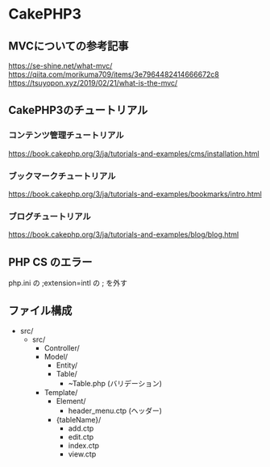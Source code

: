 # CakePHP3

## MVCについての参考記事
https://se-shine.net/what-mvc/
https://qiita.com/morikuma709/items/3e7964482414666672c8
https://tsuyopon.xyz/2019/02/21/what-is-the-mvc/

## CakePHP3のチュートリアル
### コンテンツ管理チュートリアル
https://book.cakephp.org/3/ja/tutorials-and-examples/cms/installation.html

### ブックマークチュートリアル
https://book.cakephp.org/3/ja/tutorials-and-examples/bookmarks/intro.html

### ブログチュートリアル
https://book.cakephp.org/3/ja/tutorials-and-examples/blog/blog.html


## PHP CS のエラー
php.ini の ;extension=intl の ; を外す

## ファイル構成
- src/
  - src/
    - Controller/
    - Model/
      - Entity/
      - Table/
        - ~Table.php (バリデーション)
    - Template/
      - Element/
        - header_menu.ctp (ヘッダー)
      - {tableName}/
        - add.ctp
        - edit.ctp
        - index.ctp
        - view.ctp

